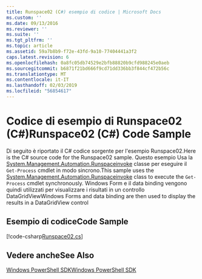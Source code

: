 ```yaml
---
title: Runspace02 (C#) esempio di codice | Microsoft Docs
ms.custom: ''
ms.date: 09/13/2016
ms.reviewer: ''
ms.suite: ''
ms.tgt_pltfrm: ''
ms.topic: article
ms.assetid: 59a7b8b9-f72e-43fd-9a10-77404441a3f2
caps.latest.revision: 6
ms.openlocfilehash: 0a8fc05db74529e2bfb88820b9cfd988245e0aeb
ms.sourcegitcommit: b6871f21bd666f9cd71dd336bb3f844cf472b56c
ms.translationtype: MT
ms.contentlocale: it-IT
ms.lasthandoff: 02/03/2019
ms.locfileid: "56854617"
---
```

# <a name="runspace02-c-code-sample"></a><span data-ttu-id="848a3-102">Codice di esempio di Runspace02 (C#)</span><span class="sxs-lookup"><span data-stu-id="848a3-102">Runspace02 (C#) Code Sample</span></span>

<span data-ttu-id="848a3-103">Di seguito è riportato il C# codice sorgente per l'esempio Runspace02.</span><span class="sxs-lookup"><span data-stu-id="848a3-103">Here is the C# source code for the Runspace02 sample.</span></span> <span data-ttu-id="848a3-104">Questo esempio Usa la [System.Management.Automation.Runspaceinvoke](/dotnet/api/System.Management.Automation.RunspaceInvoke) classe per eseguire il `Get-Process` cmdlet in modo sincrono.</span><span class="sxs-lookup"><span data-stu-id="848a3-104">This sample uses the [System.Management.Automation.Runspaceinvoke](/dotnet/api/System.Management.Automation.RunspaceInvoke) class to execute the `Get-Process` cmdlet synchronously.</span></span> <span data-ttu-id="848a3-105">Windows Form e il data binding vengono quindi utilizzati per visualizzare i risultati in un controllo DataGridView</span><span class="sxs-lookup"><span data-stu-id="848a3-105">Windows Forms and data binding are then used to display the results in a DataGridView control</span></span>

## <a name="code-sample"></a><span data-ttu-id="848a3-106">Esempio di codice</span><span class="sxs-lookup"><span data-stu-id="848a3-106">Code Sample</span></span>

[!code-csharp[Runspace02.cs](../../powershell-sdk-samples/SDK-2.0/csharp/Runspace02/Runspace02.cs#L11-L82 "Runspace02.cs")]

## <a name="see-also"></a><span data-ttu-id="848a3-107">Vedere anche</span><span class="sxs-lookup"><span data-stu-id="848a3-107">See Also</span></span>

[<span data-ttu-id="848a3-108">Windows PowerShell SDK</span><span class="sxs-lookup"><span data-stu-id="848a3-108">Windows PowerShell SDK</span></span>](../windows-powershell-reference.md)